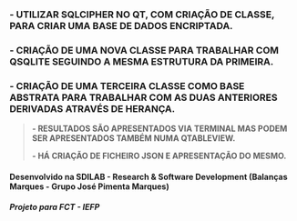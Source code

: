 ### - UTILIZAR SQLCIPHER NO QT, COM CRIAÇÃO DE CLASSE, PARA CRIAR UMA BASE DE DADOS ENCRIPTADA.
### - CRIAÇÃO DE UMA NOVA CLASSE PARA TRABALHAR COM QSQLITE SEGUINDO A MESMA ESTRUTURA DA PRIMEIRA.
### - CRIAÇÃO DE UMA TERCEIRA CLASSE COMO BASE ABSTRATA PARA TRABALHAR COM AS DUAS ANTERIORES DERIVADAS ATRAVÉS DE HERANÇA.

> **- RESULTADOS SÃO APRESENTADOS VIA TERMINAL MAS PODEM SER APRESENTADOS TAMBÉM NUMA QTABLEVIEW.**
> 
> **- HÁ CRIAÇÃO DE FICHEIRO JSON E APRESENTAÇÃO DO MESMO.**

#### Desenvolvido na SDILAB - Research & Software Development (Balanças Marques - Grupo José Pimenta Marques)
##### Projeto para FCT - IEFP
